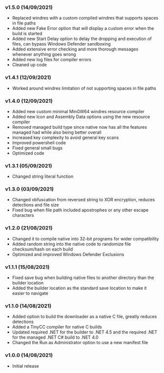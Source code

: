 ### v1.5.0 (14/09/2021)
* Replaced windres with a custom compiled windres that supports spaces in file paths
* Added new Fake Error option that will display a custom error when the build is started
* Added new Start Delay option to delay the dropping and execution of files, can bypass Windows Defender sandboxing
* Added extensive error checking and more thorough messages whenever anything goes wrong
* Added new log files for compiler errors
* Cleaned up code
### v1.4.1 (12/09/2021)
* Worked around windres limitation of not supporting spaces in file paths
### v1.4.0 (12/09/2021)
* Added new custom minimal MinGW64 windres resource compiler
* Added new Icon and Assembly Data options using the new resource compiler
* Removed managed build type since native now has all the features managed had while also being better overall
* Increased key complexity to avoid general key scans
* Improved powershell code
* Fixed general small bugs
* Optimized code
### v1.3.1 (05/09/2021)
* Changed string literal function
### v1.3.0 (03/09/2021)
* Changed obfuscation from reversed string to XOR encryption, reduces detections and file size
* Fixed bug when file path included apostrophes or any other escape characters
### v1.2.0 (21/08/2021)
* Changed it to compile native into 32-bit programs for wider compatibility
* Added random string into the native code to randomize file checksum/hash on each build
* Optimized and improved Windows Defender Exclusions
### v1.1.1 (15/08/2021)
* Fixed save bug when building native files to another directory than the builder location
* Added the builder location as the standard save location to make it easier to navigate
### v1.1.0 (14/08/2021)
* Added option to build the downloader as a native C file, greatly reduces detections
* Added a TinyCC compiler for native C builds
* Updated required .NET for the builder to .NET 4.5 and the required .NET for the managed .NET C# build to .NET 4.0
* Changed the Run as Administrator option to use a new manifest file
### v1.0.0 (14/08/2021)
* Initial release